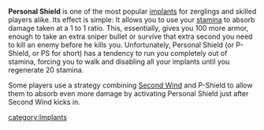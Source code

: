 **Personal Shield** is one of the most popular
[implants](/implants "wikilink") for zerglings and skilled players alike.
Its effect is simple: It allows you to use your
[stamina](/stamina "wikilink") to absorb damage taken at a 1 to 1 ratio.
This, essentially, gives you 100 more armor, enough to take an extra
sniper bullet or survive that extra second you need to kill an enemy
before he kills you. Unfortunately, Personal Shield (or P-Shield, or PS
for short) has a tendency to run you completely out of stamina, forcing
you to walk and disabling all your implants until you regenerate 20
stamina.

Some players use a strategy combining [Second
Wind](/Second_Wind "wikilink") and P-Shield to allow them to absorb even
more damage by activating Personal Shield just after Second Wind kicks
in.

[category:Implants](/category:Implants "wikilink")
